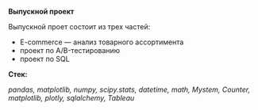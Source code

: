 **Выпускной проект** 

Выпускной проет состоит из трех частей: 
- E-commerce — анализ товарного ассортимента
- проект по А/B-тестированию
- проект по SQL 

**Стек:**

*pandas, matplotlib, numpy, scipy.stats, datetime, math, Mystem, Counter, matplotlib, plotly, sqlalchemy, Tableau*
